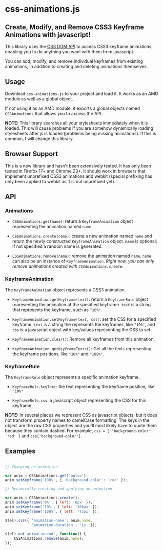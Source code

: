
# css-animations.js

## Create, Modify, and Remove CSS3 Keyframe Animations with javascript!

This library uses the [CSS DOM
API](http://www.w3.org/TR/DOM-Level-2-Style/css.html) to access CSS3
keyframe animations, enabling you to do anything you want with them
from javascript.

You can add, modify, and remove individual keyframes from existing
animations, in addition to creating and deleting animations
themselves.

## Usage

Download `css-animations.js` to your project and load it. It works as
an AMD module as well as a global object.

If not using it as an AMD module, it exports a global objects named
`CSSAnimations` that allows you to access the API.

**NOTE:** This library searches all your stylesheets immediately when
  it is loaded. This will cause problems if you are somehow
  dynamically loading stylesheets after js is loaded (problems being
  missing animations). If this is common, I will change this library.

## Browser Support

This is a new library and hasn't been extensively tested. It has only
been tested in Firefox 17+ and Chrome 23+. It should work in browsers
that implement unprefixed CSS3 animations and webkit (special
prefixing has only been applied to webkit as it is not unprefixed yet).

## API

### Animations

* `CSSAnimations.get(name)`: return a `KeyframeAnimation` object
  representing the animation named `name`

* `CSSAnimations.create(name)`: create a new animation named `name`
  and return the newly constructed `KeyframeAnimation` object. `name`
  is optional; if not specified a random name is generated.

* `CSSAnimations.remove(name)`: remove the animation named `name`.
  `name` can also be an instance of `KeyframeAnimation`. *Right now,
  you can only remove animations created with `CSSAnimations.create`.*

### KeyframeAnimation

The `KeyframeAnimation` object represents a CSS3 animation.

* `KeyframeAnimation.getKeyframe(text)`: return a `KeyframeRule`
  object representing the animation at the specified keyframe. `text`
  is a string that represents the keyframe, such as `"10%"`.

* `KeyframeAnimation.setKeyframe(text, css)`: set the CSS for a
  specified keyframe. `text` is a string the represents the keyframes,
  like `"10%"`, and `css` is a javascript object with key/values
  representing the CSS to set.

* `KeyframeAnimation.clear()`: Remove all keyframes from this animation.

* `KeyframeAnimation.getKeyframeTexts()`: Get all the texts
  representing the keyframe positions, like `"10%"` and `"100%"`.

### KeyframeRule

The `KeyframeRule` object represents a specific animation keyframe.

* `KeyframeRule.keyText`: the text representing the keyframe position,
  like `"10%"`

* `KeyframeRule.css`: a javascript object representing the CSS for
  this keyframe

**NOTE:** In several places we represent CSS as javascript objects,
  but it does not transform property names to camelCase formatting.
  The keys in the object are the raw CSS properties and you'll most
  likely have to quote them because they contain dashed. For example,
  `css = { 'background-color': 'red' }` and `css['background-color']`.

## Examples

```js

// Changing an animation

var anim = CSSAnimations.get('pulse');
anim.setKeyframe('100%', { 'background-color': 'red' });

// Dynamically creating and applying an animation

var anim = CSSAnimations.create();
anim.setKeyframe('0%', { left: '0px' });
anim.setKeyframe('70%', { left: '100px' });
anim.setKeyframe('100%', { left: '75px' });

$(el).css({ 'animation-name': anim.name,
            'animation-duration': '1s' });
            
$(el).on('animationend', function() {
    CSSAnimations.remove(anim.name);
});
```
